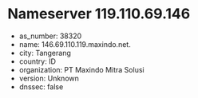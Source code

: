 # Nameserver 119.110.69.146

* as_number: 38320
* name: 146.69.110.119.maxindo.net.
* city: Tangerang
* country: ID
* organization: PT Maxindo Mitra Solusi
* version: Unknown
* dnssec: false
